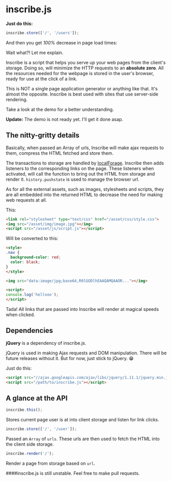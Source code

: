 inscribe.js
===========

**Just do this:**

```javascript
inscribe.store(['/', '/users']);
```

And then you get *100%* decrease in page load times:

Wait what?! Let me explain.

Inscribe is a script that helps you serve up your web pages from the client's storage. Doing so, will minimize the HTTP requests to an **absolute zero**. All the resources needed for the webpage is stored in the user's browser, ready for use at the click of a link.

This is NOT a single page application generator or anything like that. It's almost the opposite. Inscribe is best used with sites that use server-side rendering.

Take a look at the demo for a better understanding.

**Update:** The demo is not ready yet. I'll get it done asap.

The nitty-gritty details
------------------------

Basically, when passed an Array of urls, Inscribe will make ajax requests to them, compress the HTML fetched and store them.

The transactions to storage are handled by [localForage](https://github.com/mozilla/localForage). Inscribe then adds listeners to the corresponding links on the page. These listeners when activated, will call the function to bring out the HTML from storage and render it. `history.pushstate` is used to manage the browser url.

As for all the external assets, such as images, stylesheets and scripts, they are all embedded into the returned HTML to decrease the need for making web requests at all.

This:

```html
<link rel="stylesheet" type="text/css" href="/asset/css/style.css">
<img src="/asset/img/image.jpg"></img>
<script src="/asset/js/script.js"></script>
```

Will be converted to this:

```html
<style>
.nav {
  background-color: red;
  color: black;
}
</style>

<img src="data:image/jpg;base64,R0lGODlhEAAQAMQAAOR..."></img>

<script>
console.log('hellooo');
</script>
```

Tada! All links that are passed into Inscribe will render at magical speeds when clicked.

Dependencies
------------

**jQuery** is a dependency of inscribe.js.

jQuery is used in making Ajax requests and DOM manipulation. There will be future releases without it. But for now, just stick to jQuery. :grin:

Just do this:

```html
<script src="//ajax.googleapis.com/ajax/libs/jquery/1.11.1/jquery.min.js"></script> <!-- include this first -->
<script src="/path/to/inscribe.js"></script>
```

A glance at the API
-------------------

```javascript
inscribe.this();
```
Stores current page user is at into client storage and listen for link clicks.

```javascript
inscribe.store(['/', '/user']);
```
Passed an `Array` of `urls`. These urls are then used to fetch the HTML into the client side storage.


```javascript
inscribe.render('/');
```
Render a page from storage based on `url`.

####inscribe.js is still unstable. Feel free to make pull requests.


